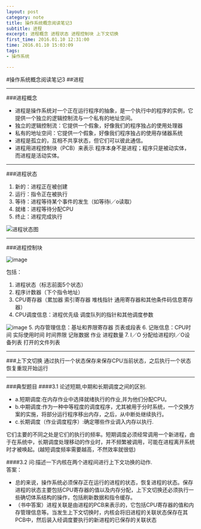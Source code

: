 ```yaml
---
layout: post
category: note
title: 操作系统概念阅读笔记3
subtitle: 进程
excerpt: 进程概念 进程状态 进程控制块 上下文切换
first_time: 2016.01.10 12:31:00
time: 2016.01.10 15:03:09
tags:
- 操作系统

---
```


#操作系统概念阅读笔记3
##进程

---
###进程概念
- 进程是操作系统对一个正在运行程序的抽象，是一个执行中的程序的实例，它提供一个独立的逻辑控制流与一个私有的地址空间。
- 独立的逻辑控制流：它提供一个假象，好像我们的程序独占的使用处理器
- 私有的地址空间：它提供一个假象，好像我们程序独占的使用存储器系统
- 进程是孤立的，互相不共享状态，但它们可以彼此通信。
- 进程用进程控制块（PCB）来表示 程序本身不是进程；程序只是被动实体，而进程是活动实体。

---
###进程状态
1. 新的：进程正在被创建
2. 运行：指令正在被执行
3. 等待：进程等待某个事件的发生（如等待i／o读取）
4. 就绪：进程等待分配CPU
5. 终止：进程完成执行

![进程状态图](http://momomoxiaoxi.com/img/post/system/system2.png)


---
###进程控制块

![image](http://momomoxiaoxi.com/img/post/system/system3.png)

包括：

1. 进程状态（标志前面5个状态）
2. 程序计数器（下个指令地址）
3. CPU寄存器（累加器 索引寄存器 堆栈指针 通用寄存器和其他条件码信息寄存器）
4. CPU调度信息：进程优先级 调度队列的指针和其他调度参数

![image](http://momomoxiaoxi.com/img/post/system/system4.png)
5. 内存管理信息：基址和界限寄存器 页表或段表
6. 记账信息：CPU时间 实际使用时间 时间界限 记账数据 作业 进程数量
7. I／O 分配给进程的I／O设备列表 打开的文件列表

---
###上下文切换
通过执行一个状态保存来保存CPU当前状态，之后执行一个状态恢复重现开始运行

----
###典型题目
####3.1
论述短期,中期和长期调度之间的区别. 
 
- a.短期调度:在内存作业中选择就绪执行的作业,并为他们分配CPU。 
- b.中期调度:作为一种中等程度的调度程序，尤其被用于分时系统，一个交换方案的实施，将部分运行程序移出内存，之后，从中断处继续执行。 
- c.长期调度（作业调度程序）:确定哪些作业调入内存以执行.  

它们主要的不同之处是它们的执行的频率。短期调度必须经常调用一个新进程，由于在系统中，长期调度处理移动的作业时，并不频繁被调用，可能在进程离开系统时才被唤起。(越短调度频率需要越高，不然效率就很低)

####3.2
问:描述一下内核在两个进程间进行上下文功换的动作.  
答案：

- 总的来说，操作系统必须保存正在运行的进程的状态，恢复进程的状态。保存进程的状态主要包括CPU寄存器的值以及内存分配，上下文切换还必须执行一些确切体系结构的操作，包括刷新数据和指令缓存。  
- （书中答案）进程关联是由进程的PCB来表示的，它包括CPU寄存器的值和内存管理信息等。当发生上下文切换时，内核会将旧进程的关联状态保存在其PCB中，然后装入经调度要执行的新进程的已保存的关联状态